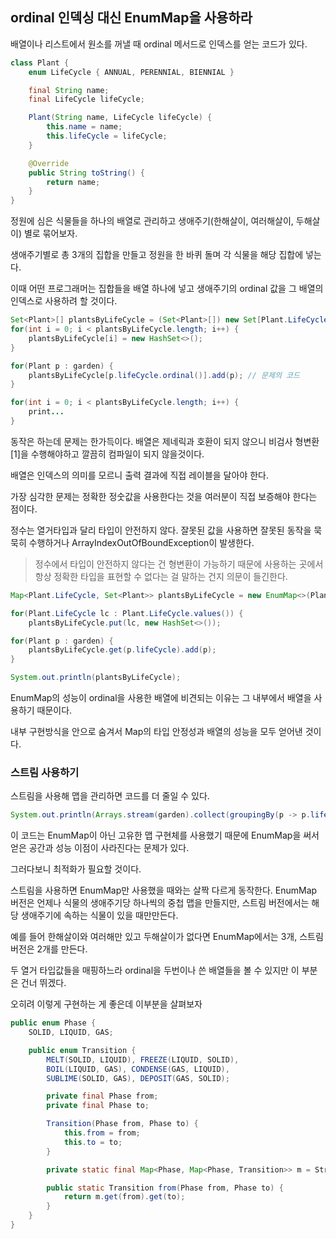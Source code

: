 ## ordinal 인덱싱 대신 EnumMap을 사용하라

배열이나 리스트에서 원소를 꺼낼 때 ordinal 메서드로 인덱스를 얻는 코드가 있다.

```java
class Plant {
    enum LifeCycle { ANNUAL, PERENNIAL, BIENNIAL }

    final String name;
    final LifeCycle lifeCycle;

    Plant(String name, LifeCycle lifeCycle) {
        this.name = name;
        this.lifeCycle = lifeCycle;
    }

    @Override
    public String toString() {
        return name;
    }
}
```

정원에 심은 식물들을 하나의 배열로 관리하고 생애주기(한해살이, 여러해살이, 두해살이) 별로 묶어보자.

생애주기별로 총 3개의 집합을 만들고 정원을 한 바퀴 돌며 각 식물을 해당 집합에 넣는다.

이때 어떤 프로그래머는 집합들을 배열 하나에 넣고 생애주기의 ordinal 값을 그 배열의 인덱스로 사용하려 할 것이다.

```java
Set<Plant>[] plantsByLifeCycle = (Set<Plant>[]) new Set[Plant.LifeCycle.values().length]; // [1]
for(int i = 0; i < plantsByLifeCycle.length; i++) {
    plantsByLifeCycle[i] = new HashSet<>();
}

for(Plant p : garden) {
    plantsByLifeCycle[p.lifeCycle.ordinal()].add(p); // 문제의 코드
}

for(int i = 0; i < plantsByLifeCycle.length; i++) {
    print...
}

```

동작은 하는데 문제는 한가득이다. 배열은 제네릭과 호환이 되지 않으니 비검사 형변환 [1]을 수행해야하고 깔끔히 컴파일이 되지 않을것이다.

배열은 인덱스의 의미를 모르니 출력 결과에 직접 레이블을 달아야 한다. 

가장 심각한 문제는 정확한 정숫값을 사용한다는 것을 여러분이 직접 보증해야 한다는 점이다. 

정수는 열거타입과 달리 타입이 안전하지 않다. 잘못된 값을 사용하면 잘못된 동작을 묵묵히 수행하거나 ArrayIndexOutOfBoundException이 발생한다.

> 정수에서 타입이 안전하지 않다는 건 형변환이 가능하기 때문에 사용하는 곳에서 항상 정확한 타입을 표현할 수 없다는 걸 말하는 건지 의문이 들긴한다.

```java
Map<Plant.LifeCycle, Set<Plant>> plantsByLifeCycle = new EnumMap<>(Plant.LifeCycle.class);

for(Plant.LifeCycle lc : Plant.LifeCycle.values()) {
    plantsByLifeCycle.put(lc, new HashSet<>());

for(Plant p : garden) {
    plantsByLifeCycle.get(p.lifeCycle).add(p);
}

System.out.println(plantsByLifeCycle);
```

EnumMap의 성능이 ordinal을 사용한 배열에 비견되는 이유는 그 내부에서 배열을 사용하기 때문이다.

내부 구현방식을 안으로 숨겨서 Map의 타입 안정성과 배열의 성능을 모두 얻어낸 것이다.

### 스트림 사용하기

스트림을 사용해 맵을 관리하면 코드를 더 줄일 수 있다.

```java
System.out.println(Arrays.stream(garden).collect(groupingBy(p -> p.lifeCycle)));
```

이 코드는 EnumMap이 아닌 고유한 맵 구현체를 사용했기 때문에 EnumMap을 써서 얻은 공간과 성능 이점이 사라진다는 문제가 있다.

그러다보니 최적화가 필요할 것이다.

스트림을 사용하면 EnumMap만 사용했을 때와는 살짝 다르게 동작한다. EnumMap 버전은 언제나 식물의 생애주기당 하나씩의 중첩 맵을 만들지만, 스트림 버전에서는 해당 생애주기에 속하는 식물이 있을 때만만든다.

예를 들어 한해살이와 여러해만 있고 두해살이가 없다면 EnumMap에서는 3개, 스트림버전은 2개를 만든다.

두 열거 타입값들을 매핑하느라 ordinal을 두번이나 쓴 배열들을 볼 수 있지만 이 부분은 건너 뛰겠다.

오히려 이렇게 구현하는 게 좋은데 이부분을 살펴보자

```java
public enum Phase {
    SOLID, LIQUID, GAS;

    public enum Transition {
        MELT(SOLID, LIQUID), FREEZE(LIQUID, SOLID),
        BOIL(LIQUID, GAS), CONDENSE(GAS, LIQUID),
        SUBLIME(SOLID, GAS), DEPOSIT(GAS, SOLID);

        private final Phase from;
        private final Phase to;

        Transition(Phase from, Phase to) {
            this.from = from;
            this.to = to;
        }

        private static final Map<Phase, Map<Phase, Transition>> m = Stream.of(values()).collect(groupingBy(t -> t.from, () -> new EnumMap<>(Phase.class), toMap(t -> t.to, t -> t, (x, y) -> y, () => new EnumMap<>(Phase.class))));

        public static Transition from(Phase from, Phase to) {
            return m.get(from).get(to);
        }
    }
}
```

